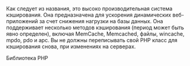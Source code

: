 Как следует из названия, это высоко производительная система кэширования. Она предназначена для ускорения динамических веб-приложений за счет снижения нагрузки на базы данных. Она поддерживает несколько методов кэширования (период может быть явно определен), включая MemCache, Memcached, файлы, wincache, mpdo, pdo и apc. Вы не должны переписывать свой PHP класс для кэширования снова, при изменениях на серверах.

Библиотека PHP